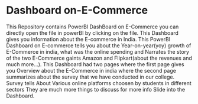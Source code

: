 # Dashboard on-E-Commerce
This Repository contains PowerBI DashBoard on E-Commerce you can directly open the file in powerBI by clicking on the file. This Dashboard gives you information about the E-commerce in India. This PowerBI Dashboard on E-commerce tells you about the Year-on-year(yoy) growth of E-Commerce in india, what was the online spending and Narrates the story of the two E-Commerce gaints Amazon and Flipkart(about the revenues and much more...). This Dashboard had two pages where the first page gives you Overview about the E-Commerce in india where the second page summarizes about the survey that we have conducted in our college.
Survey tells About Various online platforms choosen by students in different sectors 
They are much more things to discuss 
for more info Slide into the Dashboard.
